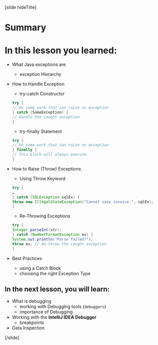 [slide hideTitle]
# Summary

# In this lesson you learned:

- What Java exceptions are
    - exception Hierarchy
- How to Handle Exception
    - try-catch Constructor
    ```java 
    try {
    // Do some work that can raise an exception
    } catch (SomeException) {
    // Handle the caught exception
    }
    ```

    - try-finally Statement
    ```java 
    try {
    // Do some work that can raise an exception
    } finally {
    // This block will always execute
    }
    ```

- How to Raise (Throw) Exceptions
    - Using Throw Keyword
    ```java
    try {
    …
    } catch (SQLException sqlEx) {
    throw new IllegalStateException("Cannot save invoice.", sqlEx);
    }
    ```
    - Re-Throwing Exceptions
    ```java
    try {
    Integer.parseInt(str);
    } catch (NumberFormatException ex) {
    System.out.println("Parse failed!");
    throw ex; // Re-throw the caught exception
    }
    ```
- Best Practices
    - using a Catch Block
    - choosing the right Exception Type 

## In the next lesson, you will learn:

- What is debugging
    - working with Debugging tools (`debuggers`)
    - importance of Debugging
- Working with the **IntelliJ IDEA Debugger**
    - breakpoints
- Data Inspection

[/slide]
